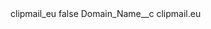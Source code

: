 <?xml version="1.0" encoding="UTF-8"?>
<CustomMetadata xmlns="http://soap.sforce.com/2006/04/metadata" xmlns:xsi="http://www.w3.org/2001/XMLSchema-instance" xmlns:xsd="http://www.w3.org/2001/XMLSchema">
    <label>clipmail_eu</label>
    <protected>false</protected>
    <values>
        <field>Domain_Name__c</field>
        <value xsi:type="xsd:string">clipmail.eu</value>
    </values>
</CustomMetadata>
